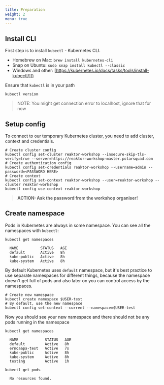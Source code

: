 ```yaml
---
title: Preparation
weight: 2
menu: true
---
```


## Install CLI
First step is to install `kubectl` - Kubernetes CLI.

- Homebrew on Mac: `brew install kubernetes-cli`
- Snap on Ubuntu: `sudo snap install kubectl --classic`
- Windows and other: [https://kubernetes.io/docs/tasks/tools/install-kubectl/]()

Ensure that `kubectl` is in your path
```shell
kubectl version
```
> NOTE: You might get connection error to localhost, ignore that for now

## Setup config

To connect to our temporary Kubernetes cluster, you need to add cluster, context and credentials.

```shell
# Create cluster config
kubectl config set-cluster reaktor-workshop --insecure-skip-tls-verify=true --server=https://reaktor-workshop-master.polarsquad.com
# Create authentication config
kubectl config set-credentials reaktor-workshop --username=admin --password=<PASSWORD HERE>
# Create context
kubectl config set-context reaktor-workshop --user=reaktor-workshop --cluster reaktor-workshop
kubectl config use-context reaktor-workshop
```
> **ACTION: Ask the password from the workshop organiser!**

## Create namespace

Pods in Kubernetes are always in some namespace. You can see all the namespaces with `kubectl`:
```shell
kubectl get namespaces

  NAME          STATUS   AGE
  default       Active   8h
  kube-public   Active   8h
  kube-system   Active   8h
```

By default Kubernetes uses `default` namespace, but it's best practice to use separate namespaces for different things, because the namespace doesn't get full of pods and also later on you can control access by the namespaces.

```shell
# Create new namespace
kubectl create namespace $USER-test
# By default, use the new namespace
kubectl config set-context --current --namespace=$USER-test
```

Now you should see your new namespace and there should not be any pods running in the namespace

```shell
kubectl get namespaces

  NAME            STATUS   AGE
  default         Active   8h
  ernoaapa-test   Active   7s
  kube-public     Active   8h
  kube-system     Active   8h
  testing         Active   1h
```

```shell
kubectl get pods

  No resources found.
```
